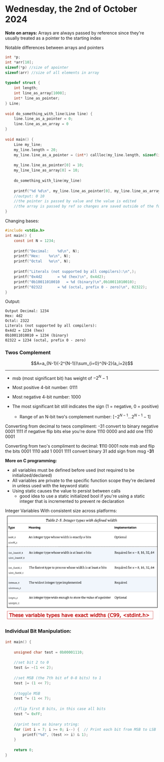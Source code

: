 # Wednesday, the 2nd of October 2024

**Note on arrays:** Arrays are always passed by reference since they're usually treated as a pointer to the starting index

Notable differences between arrays and pointers
```C
int *p;
int *arr[10];
sizeof(*p) //size of apointer
sizeof(arr) //size of all elements in array

typedef struct {
    int length;
    int line_as_array[1000];
    int* line_as_pointer;
} Line;

void do_something_with_line(Line line) {
    line.line_as_a_pointer = 0;
    line.line_as_an_array = 0
}

void main() {
    Line my_line;
    my_line.length = 20;
    my_line.line_as_a_pointer = (int*) callloc(my_line.length, sizeof(int));

    my_line.line_as_pointer[0] = 10;
    my_line_line_as_array[0] = 10;

    do_something_with_line(my_line)

    printf("%d %d\n", my_line.line_as_pointer[0], my_line.line_as_array[0]);
    //output: 0 10
    //the pointer is passed by value and the value is edited
    //the array is passed by ref so changes are saved outside of the function scope
}
```

Changing bases:
```C
#include <stdio.h>
int main() {
    const int N = 1234;

    printf("Decimal:    %d\n", N);
    printf("Hex:    %x\n", N);
    printf("Octal   %o\n", N);
    
    printf("Literals (not supported by all compilers):\n",);
    printf("0x4d2       = %d (hex)\n", 0x4d2);
    printf("0b10011010010   = %d (binary)\n",0b10011010010);
    printf("02322       = %d (octal, prefix 0 - zero)\n", 02322);
}
```
Output:
```
Output Decimal: 1234
Hex: 4d2
Octal: 2322
Literals (not supported by all compilers):
0x4d2 = 1234 (hex)
0b10011010010 = 1234 (binary)
02322 = 1234 (octal, prefix 0 - zero)
```

### Twos Complement
$$A=a_{N-1}(-2^{N-1})\sum_{i=0}^{N-2}(a_i+2i)$$
********
- msb (most significant bit) has weight of $-2^N-1$

- Most positive 4-bit number: 0111
- Most negative 4-bit number: 1000
- The most significant bit still indicates the sign (1 = negative, 0 = positive)
  - Range of an N-bit two's complement number: [$-2^{N-1}...2^{N-1}-1$]

Converting from decimal to twos compliment:
-31
convert to binary
negative 0001 1111
if negative flip bits else you're done
1110 0000
and add one
1110 0001

Converting from two's compliment to decimal:
**1**110 0001
note msb and flip the bits
0001 1110
add 1
0001 1111
convert binary 
31
add sign from msg
**-31**


**More on C programming:**
- all variables must be defined before used (not required to be initialized/declared)
- All variables are private to the specific function scope they're declared in unless used with the keyword static
- Using static causes the value to persist between calls
    - good idea to use a static initialized bool if you're using a static integer that is incremented to prevent re declaration

Integer Variables With consistent size across platforms:
![table of standardized integer types](image.png)

### Individual Bit Manipulation:
```C
int main() {
    
    unsigned char test = 0b00001110;

    //set bit 2 to 0
    test &= ~(1 << 2);
    
    //set MSB (the 7th bit of 0-8 bits) to 1
    test |= (1 << 7);

    //toggle MSB
    test ^= (1 << 7);

    //flip first 8 bits, in this case all bits
    test ^= 0xFF;

    //print test as binary string:
    for (int i = 7; i >= 0; i--) {  // Print each bit from MSB to LSB
        printf("%d", (test >> i) & 1);
    }
    
    return 0;
}
```